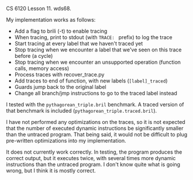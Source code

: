 
CS 6120 Lesson 11. wds68.

My implementation works as follows:
 - Add a flag to brili (-t) to enable tracing
 - When tracing, print to stdout (with `TRACE: ` prefix) to log the
   trace
 - Start tracing at every label that we haven't traced yet
 - Stop tracing when we encounter a label that we've seen on this
   trace before (a cycle)
 - Stop tracing when we encounter an unsupported operation (function
   calls, memory access)
 - Process traces with recover_trace.py
 - Add traces to end of function, with new labels (`[label]_traced`)
 - Guards jump back to the original label
 - Change all branch/jmp instructions to go to the traced label
   instead

I tested with the `pythagorean_triple.bril` benchmark. A traced version of
that benchmark is included (`pythagorean_triple.traced.bril`).

I have not performed any optimizations on the traces, so it is not
expected that the number of executed dynamic instructions be
significantly smaller than the untraced program. That being said, it
would not be difficult to plug pre-written optimizations into my
implementation.

It does not currently work correctly. In testing, the program produces
the correct output, but it executes twice, with several times more
dynamic instructions than the untraced program. I don't know quite
what is going wrong, but I think it is mostly correct.
